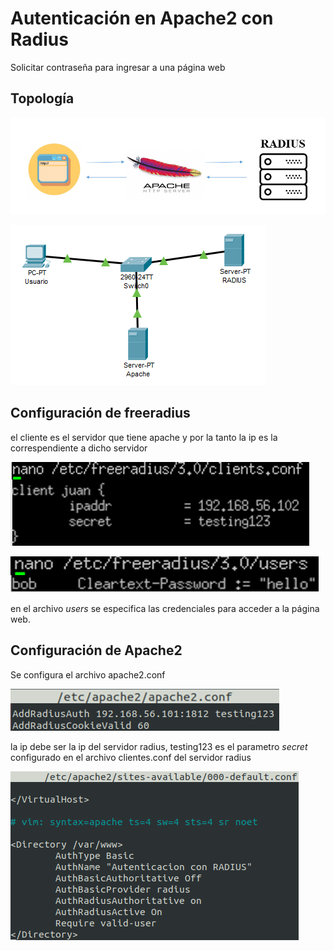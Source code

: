 # Autenticación en Apache2 con Radius

Solicitar contraseña para ingresar a una página web

## Topología

[![config](https://github.com/jfernandomarquez/Radius-Apache2/blob/master/topologia.radius.PNG)](https://jfernandomarquez.blogspot.com/) 

[![config](https://github.com/jfernandomarquez/Radius-Apache2/blob/master/topologia2-%20apache.PNG)](https://jfernandomarquez.blogspot.com/)

## Configuración de freeradius

el cliente es el servidor que tiene apache y por la tanto la ip es la correspendiente a dicho servidor

[![config](https://github.com/jfernandomarquez/Radius-Apache2/blob/master/clients-conf.PNG)](https://jfernandomarquez.blogspot.com/) 

[![config](https://github.com/jfernandomarquez/Radius-Apache2/blob/master/users.PNG)](https://jfernandomarquez.blogspot.com/) 

en el archivo *users* se especifica las credenciales para acceder a la página web. 

## Configuración de Apache2

Se configura el archivo apache2.conf

[![config](https://github.com/jfernandomarquez/Radius-Apache2/blob/master/apache2-conf.PNG)](https://jfernandomarquez.blogspot.com/) 

la ip debe ser la ip del servidor radius, testing123 es el parametro *secret* configurado en el archivo clientes.conf del servidor radius

[![config](https://github.com/jfernandomarquez/Radius-Apache2/blob/master/00-default-conf.PNG)](https://jfernandomarquez.blogspot.com/) 





